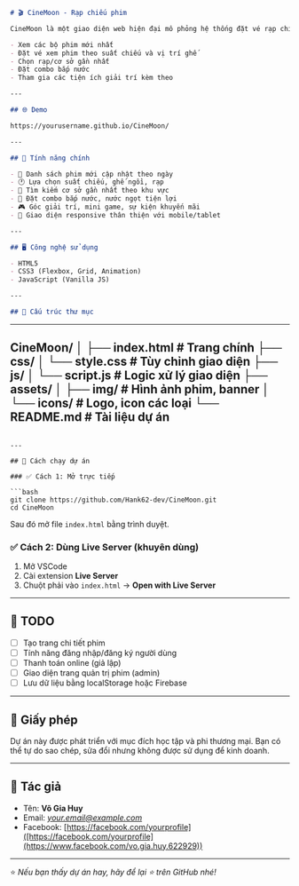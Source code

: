 ```markdown
# 🎬 CineMoon - Rạp chiếu phim 

CineMoon là một giao diện web hiện đại mô phỏng hệ thống đặt vé rạp chiếu phim. Người dùng có thể:

- Xem các bộ phim mới nhất
- Đặt vé xem phim theo suất chiếu và vị trí ghế
- Chọn rạp/cơ sở gần nhất
- Đặt combo bắp nước
- Tham gia các tiện ích giải trí kèm theo

---

## 🌐 Demo

https://yourusername.github.io/CineMoon/

---

## 🧩 Tính năng chính

- 🎥 Danh sách phim mới cập nhật theo ngày
- 🕐 Lựa chọn suất chiếu, ghế ngồi, rạp
- 🏢 Tìm kiếm cơ sở gần nhất theo khu vực
- 🍿 Đặt combo bắp nước, nước ngọt tiện lợi
- 🎮 Góc giải trí, mini game, sự kiện khuyến mãi
- 📱 Giao diện responsive thân thiện với mobile/tablet

---

## 🖥️ Công nghệ sử dụng

- HTML5
- CSS3 (Flexbox, Grid, Animation)
- JavaScript (Vanilla JS)

---

## 📁 Cấu trúc thư mục

```
---
CineMoon/
│
├── index.html             # Trang chính
├── css/
│   └── style.css          # Tùy chỉnh giao diện
├── js/
│   └── script.js          # Logic xử lý giao diện
├── assets/
│   ├── img/               # Hình ảnh phim, banner
│   └── icons/             # Logo, icon các loại
└── README.md              # Tài liệu dự án
---
````

---

## 🚀 Cách chạy dự án

### ✅ Cách 1: Mở trực tiếp

```bash
git clone https://github.com/Hank62-dev/CineMoon.git
cd CineMoon
````

Sau đó mở file `index.html` bằng trình duyệt.

### ✅ Cách 2: Dùng Live Server (khuyên dùng)

1. Mở VSCode
2. Cài extension **Live Server**
3. Chuột phải vào `index.html` → **Open with Live Server**

---

## 📌 TODO

* [ ] Tạo trang chi tiết phim
* [ ] Tính năng đăng nhập/đăng ký người dùng
* [ ] Thanh toán online (giả lập)
* [ ] Giao diện trang quản trị phim (admin)
* [ ] Lưu dữ liệu bằng localStorage hoặc Firebase

---

## 📜 Giấy phép

Dự án này được phát triển với mục đích học tập và phi thương mại.
Bạn có thể tự do sao chép, sửa đổi nhưng không được sử dụng để kinh doanh.

---

## 👤 Tác giả

* Tên: **Võ Gia Huy**
* Email: *[your.email@example.com](mailto:huyvog6226@gmail.com)*
* Facebook: [https://facebook.com/yourprofile]([https://facebook.com/yourprofile](https://www.facebook.com/vo.gia.huy.622929))

---

⭐ *Nếu bạn thấy dự án hay, hãy để lại ⭐ trên GitHub nhé!*

```
